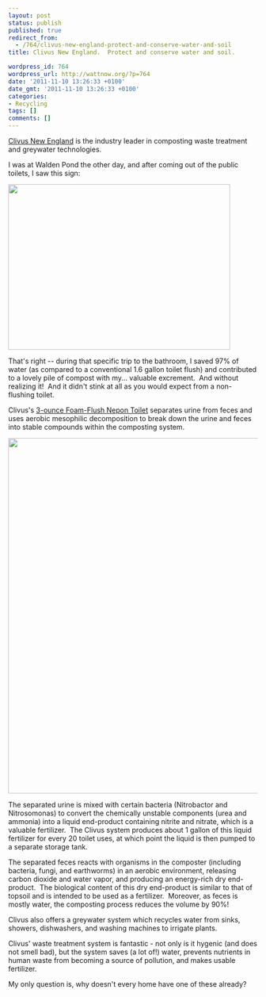 ```yaml
---
layout: post
status: publish
published: true
redirect_from:
  - /764/clivus-new-england-protect-and-conserve-water-and-soil
title: Clivus New England.  Protect and conserve water and soil.

wordpress_id: 764
wordpress_url: http://wattnow.org/?p=764
date: '2011-11-10 13:26:33 +0100'
date_gmt: '2011-11-10 13:26:33 +0100'
categories:
- Recycling
tags: []
comments: []
---
```

<p><a href="http://clivusne.com/index.php">Clivus New England</a>&nbsp;is the industry leader in composting waste treatment and greywater technologies.</p>
<p>I was at Walden Pond the other day, and after coming out of the public toilets, I saw this sign:</p>
<p><a href="{{ 'assets/from-wordpress/uploads/2011/11/clivus.jpg' | relative_url }}"><img title="clivus" src="{{ 'assets/from-wordpress/uploads/2011/11/clivus-1024x764.jpg' | relative_url }}" alt="" width="448" height="334" /></a></p>
<p>That's right -- during that specific trip to the bathroom, I saved 97% of water (as compared to a conventional 1.6 gallon toilet flush) and contributed to a lovely pile of compost with my... valuable excrement. &nbsp;And without realizing it! &nbsp;And it didn't stink at all as you would expect from a non-flushing toilet.</p>
<p>Clivus's <a href="http://clivusne.com/science-and-technology.php">3-ounce Foam-Flush Nepon Toilet</a>&nbsp;separates urine from feces and uses aerobic mesophilic decomposition to break down the urine and feces into stable compounds within the composting system.</p>
<p><a href="{{ 'assets/from-wordpress/uploads/2011/11/clivus-building-design.jpg' | relative_url }}"><img class="alignleft size-full wp-image-766" title="clivus - building design" src="{{ 'assets/from-wordpress/uploads/2011/11/clivus-building-design.jpg' | relative_url }}" alt="" width="800" height="717" /></a></p>
<p>The separated urine is mixed with certain bacteria (Nitrobactor and Nitrosomonas) to convert the chemically unstable components (urea and ammonia) into a liquid end-product containing nitrite and nitrate, which is a valuable fertilizer. &nbsp;The Clivus system produces about 1 gallon of this liquid fertilizer for every 20 toilet uses, at which point the liquid is then pumped to a separate storage tank.</p>
<p>The separated feces reacts with organisms in the composter (including bacteria, fungi, and earthworms) in an aerobic environment, releasing carbon dioxide and water vapor, and producing an energy-rich dry end-product. &nbsp;The biological content of this dry end-product is similar to that of topsoil and is intended to be used as a fertilizer. &nbsp;Moreover, as feces is mostly water, the composting process reduces the volume by 90%!</p>
<p>Clivus also offers a greywater system which recycles water from sinks, showers, dishwashers, and washing machines to irrigate plants.</p>
<p>Clivus' waste treatment system is fantastic - not only is it hygenic (and does not smell bad), but the system saves (a lot of!) water, prevents nutrients in human waste from becoming a source of pollution, and makes usable fertilizer.</p>
<p>My only question is, why doesn't every home have one of these already?</p>

